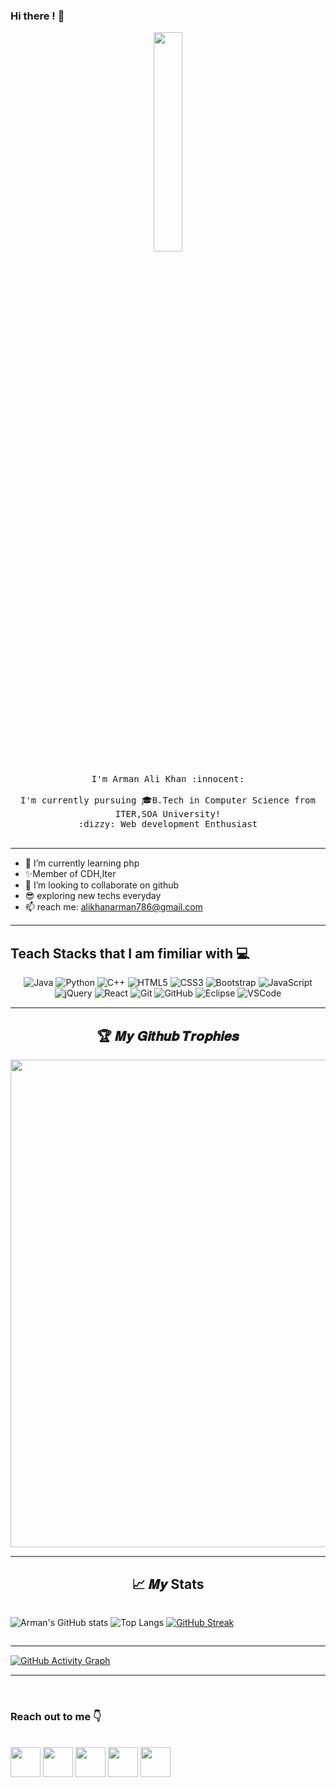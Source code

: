 ### Hi there ! :wave:

<p align="center">
  <img src="https://raw.githubusercontent.com/gist/abhirampai/ce94b0b8345cd969d3cf997578487cdd/raw/b2dc51d4421db9d4a5a17be817e07dc8ad1e3375/hello.gif" width="30%">
  <br><br>
  <samp>
    I'm Arman Ali Khan :innocent:
    <br>
    <br>
     I'm  currently pursuing 🎓B.Tech in Computer Science from ITER,SOA University!
    <br>
    :dizzy: Web development Enthusiast 
    <br><br>
  </samp>
</p>

<hr style="height:2px;border-width:0;color:gray;background-color:gray">

- 🌱 I’m currently learning php
- :sparkles:Member of CDH,Iter 
- 💞️ I’m looking to collaborate on github
- :sunglasses: exploring new techs everyday
- 📫 reach me: alikhanarman786@gmail.com


<hr style="height:2px;border-width:0;color:gray;background-color:gray">


## Teach Stacks that I am fimiliar with :computer:

<div align="center">
  
![Java](https://img.shields.io/badge/java-%23ED8B00.svg?style=for-the-badge&logo=java&logoColor=white)
![Python](https://img.shields.io/badge/python-3670A0?style=for-the-badge&logo=python&logoColor=ffdd54)
![C++](https://img.shields.io/badge/c++-%2300599C.svg?style=for-the-badge&logo=c%2B%2B&logoColor=white)
![HTML5](https://img.shields.io/badge/html5-%23E34F26.svg?style=for-the-badge&logo=html5&logoColor=white)
![CSS3](https://img.shields.io/badge/css3-%231572B6.svg?style=for-the-badge&logo=css3&logoColor=white)
![Bootstrap](https://img.shields.io/badge/bootstrap-%23563D7C.svg?style=for-the-badge&logo=bootstrap&logoColor=white)
![JavaScript](https://img.shields.io/badge/javascript-%23323330.svg?style=for-the-badge&logo=javascript&logoColor=%23F7DF1E)
![jQuery](https://img.shields.io/badge/jquery-%230769AD.svg?style=for-the-badge&logo=jquery&logoColor=white)
![React](https://img.shields.io/badge/react-%2320232a.svg?style=for-the-badge&logo=react&logoColor=%2361DAFB)
![Git](https://img.shields.io/badge/git-%23F05033.svg?style=for-the-badge&logo=git&logoColor=white)
![GitHub](https://img.shields.io/badge/GitHub-100000?style=for-the-badge&logo=github&logoColor=white)
![Eclipse](https://img.shields.io/badge/Eclipse-FE7A16.svg?style=for-the-badge&logo=Eclipse&logoColor=white)
![VSCode](https://img.shields.io/badge/visual%20studio%20code-blue.svg?style=for-the-badge&logo=visual%20studio%20code)
  
</div>

<hr style="height:2px;border-width:0;color:gray;background-color:gray">

<h2 align="center">🏆 𝑴𝒚 𝑮𝒊𝒕𝒉𝒖𝒃 𝑻𝒓𝒐𝒑𝒉𝒊𝒆𝒔</h2>
<p align="center">
<img src="https://github-profile-trophy.vercel.app/?username=Arman-ali-khan-786&theme=radical&&title=Stars,Followers,Commit,PR,Repo,Issues&no-frame=true" width="780px"  />

<hr style="height:2px;border-width:0;color:gray;background-color:gray">

<h2 align="center">📈 𝑴𝒚 Stats </h2>
<div align="center" style="display:flex; width:100%;">
  
  ![Arman's GitHub stats](https://github-readme-stats.vercel.app/api?username=Arman-ali-khan-786&show_icons=true&theme=onedark) 
  ![Top Langs](https://github-readme-stats.vercel.app/api/top-langs/?username=Arman-ali-khan-786&layout=compact)
  [![GitHub Streak](https://streak-stats.demolab.com?user=Arman-ali-khan-786&theme=radical&border_radius=50&date_format=n%2Fj%5B%2FY%5D)](https://git.io/streak-stats)
  
</div>


<hr style="height:2px;border-width:0;color:gray;background-color:gray">

[![GitHub Activity Graph](https://github-readme-activity-graph.cyclic.app/graph?username=Arman-ali-khan-786&theme=merko)](https://github.com/Arman-ali-khan-786/github-readme-activity-graph)

<hr style="height:2px;border-width:0;color:gray;background-color:gray">
<br>

### Reach out to me :point_down:
<br>
<a href="https://www.linkedin.com/in/arman-ali-khan-b44751169/"><img src="https://blog-assets.hootsuite.com/wp-content/uploads/2018/09/In-2C-54px-R.png" width="48px" height="48px"></a>
<a href="https://github.com/Arman-ali-khan-786"><img src="https://cdn.icon-icons.com/icons2/2351/PNG/512/logo_github_icon_143196.png" width="48px" height="48px"></a>
<a href="https://twitter.com/ARMAN__786"><img src="https://i.ibb.co/kmgQVyW/twitter.png" width="48px" height="48px"></a>
<a href="https://www.instagram.com/arman__khan__786_/"><img src="https://upload.wikimedia.org/wikipedia/commons/thumb/a/a5/Instagram_icon.png/1024px-Instagram_icon.png" width="48px" height="48px"></a> 
<a href="https://www.facebook.com/profile.php?id=100010354006362"><img src="https://blog-assets.hootsuite.com/wp-content/uploads/2018/09/f-ogo_RGB_HEX-58.png" width="48px" height="48px"></a>
